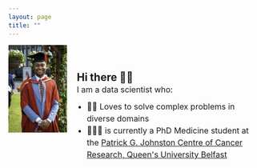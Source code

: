```yaml
---
layout: page
title: ""
---
```

<div style = "display: flex; align-items: center; gap: 20px;">
  <!-- Profile Picture -->
  <div style="width: 300px; height: 300px; border-radius: 50%, overflow: hidden;">
   <img src = "/assets/IMG_1430.jpeg" alt="Profile Picture" style="width: 100%; height: auto; object-fit: 
             cover;">
  </div>
  <!-- Text -->
 <div>
<h2 style = "margin: 0;"> Hi there 👋🏽 </h2>
<p style = "margin: 0; font-size: 16px; line-height: 1.5;">
  I am a data scientist who: </p>
<ul style="font-size: 16px; line-height: 1.5; padding-left: 20px; margin-top: 10px;">
  <li>💪🏽 Loves to solve complex problems in diverse domains</li> 
   <li> 👨🏽‍🎓 is currently a PhD Medicine student at the <a href = "https://www.qub.ac.uk/research-centres/cancer-research/">Patrick G. Johnston Centre of Cancer Research, Queen's University 
 Belfast</a></li> 
</ul>
 </div>  
</div>

